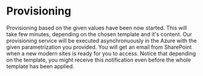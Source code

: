 # Provisioning

Provisioning based on the given values have been now started. This will take few minutes, depending on the chosen template and it's content. Our provisioning service will be executed asynchronuously in the Azure with the given parametrization you provided. You will get an email from SharePoint when a new modern sites is ready for you to access. Notice that depending on the template, you might receive this notification even before the whole template has been applied.